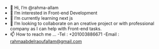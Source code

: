 - 👋 Hi, I’m @rahma-allam
- 👀 I’m interested in Front-end Development
- 🌱 I’m currently learning next js
- 💞️ I’m looking to collaborate on an creative project or with professional company as I can help with Front-end tasks. 
- 📫 How to reach me ...
     -Tel :  +201003886671
     -Email : rahmaabdelraoufallam@gmail.com

<!---
rahma-allam/rahma-allam is a ✨ special ✨ repository because its `README.md` (this file) appears on your GitHub profile.
You can click the Preview link to take a look at your changes.
--->
